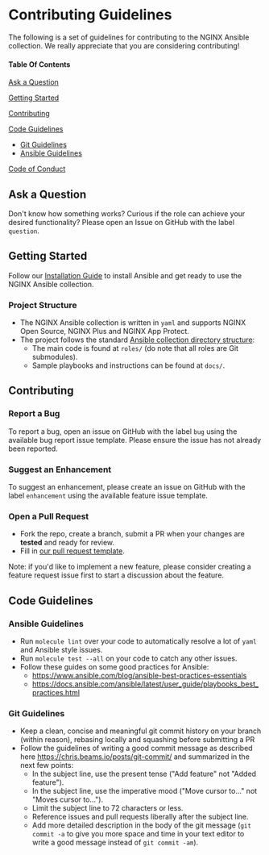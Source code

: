 # Contributing Guidelines

The following is a set of guidelines for contributing to the NGINX Ansible collection. We really appreciate that you are considering contributing!

#### Table Of Contents

[Ask a Question](#ask-a-question)

[Getting Started](#getting-started)

[Contributing](#contributing)

[Code Guidelines](#code-guidelines)

* [Git Guidelines](#git-guidelines)
* [Ansible Guidelines](#ansible-guidelines)

[Code of Conduct](ttps://github.com/nginxinc/ansible-collection-nginx/blob/main/CODE_OF_CONDUCT.md)

## Ask a Question

Don't know how something works? Curious if the role can achieve your desired functionality? Please open an Issue on GitHub with the label `question`.

## Getting Started

Follow our [Installation Guide](https://github.com/nginxinc/ansible-collection-nginx/blob/main/README.md#Installation) to install Ansible and get ready to use the NGINX Ansible collection.

### Project Structure

* The NGINX Ansible collection is written in `yaml` and supports NGINX Open Source, NGINX Plus and NGINX App Protect.
* The project follows the standard [Ansible collection directory structure](https://docs.ansible.com/ansible/latest/dev_guide/developing_collections.html):
  * The main code is found at `roles/` (do note that all roles are Git submodules).
  * Sample playbooks and instructions can be found at `docs/`.

## Contributing

### Report a Bug

To report a bug, open an issue on GitHub with the label `bug` using the available bug report issue template. Please ensure the issue has not already been reported.

### Suggest an Enhancement

To suggest an enhancement, please create an issue on GitHub with the label `enhancement` using the available feature issue template.

### Open a Pull Request

* Fork the repo, create a branch, submit a PR when your changes are **tested** and ready for review.
* Fill in [our pull request template](https://github.com/nginxinc/ansible-collection-nginx/blob/main/.github/PULL_REQUEST_TEMPLATE.md).

Note: if you'd like to implement a new feature, please consider creating a feature request issue first to start a discussion about the feature.

## Code Guidelines

### Ansible Guidelines

* Run `molecule lint` over your code to automatically resolve a lot of `yaml` and Ansible style issues.
* Run `molecule test --all` on your code to catch any other issues.
* Follow these guides on some good practices for Ansible:
  * <https://www.ansible.com/blog/ansible-best-practices-essentials>
  * <https://docs.ansible.com/ansible/latest/user_guide/playbooks_best_practices.html>

### Git Guidelines

* Keep a clean, concise and meaningful git commit history on your branch (within reason), rebasing locally and squashing before submitting a PR
* Follow the guidelines of writing a good commit message as described here <https://chris.beams.io/posts/git-commit/> and summarized in the next few points:
  * In the subject line, use the present tense ("Add feature" not "Added feature").
  * In the subject line, use the imperative mood ("Move cursor to..." not "Moves cursor to...").
  * Limit the subject line to 72 characters or less.
  * Reference issues and pull requests liberally after the subject line.
  * Add more detailed description in the body of the git message (`git commit -a` to give you more space and time in your text editor to write a good message instead of `git commit -am`).
